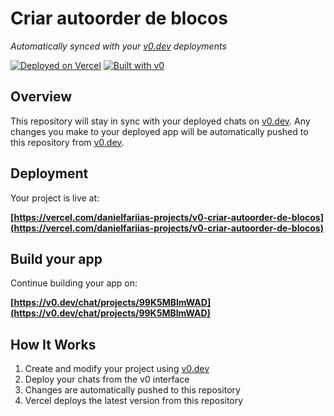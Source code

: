 # Criar autoorder de blocos

*Automatically synced with your [v0.dev](https://v0.dev) deployments*

[![Deployed on Vercel](https://img.shields.io/badge/Deployed%20on-Vercel-black?style=for-the-badge&logo=vercel)](https://vercel.com/danielfariias-projects/v0-criar-autoorder-de-blocos)
[![Built with v0](https://img.shields.io/badge/Built%20with-v0.dev-black?style=for-the-badge)](https://v0.dev/chat/projects/99K5MBlmWAD)

## Overview

This repository will stay in sync with your deployed chats on [v0.dev](https://v0.dev).
Any changes you make to your deployed app will be automatically pushed to this repository from [v0.dev](https://v0.dev).

## Deployment

Your project is live at:

**[https://vercel.com/danielfariias-projects/v0-criar-autoorder-de-blocos](https://vercel.com/danielfariias-projects/v0-criar-autoorder-de-blocos)**

## Build your app

Continue building your app on:

**[https://v0.dev/chat/projects/99K5MBlmWAD](https://v0.dev/chat/projects/99K5MBlmWAD)**

## How It Works

1. Create and modify your project using [v0.dev](https://v0.dev)
2. Deploy your chats from the v0 interface
3. Changes are automatically pushed to this repository
4. Vercel deploys the latest version from this repository